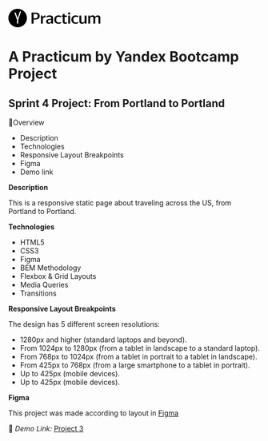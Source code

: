 ![](/images/logo.png)

# A Practicum by Yandex Bootcamp Project

## Sprint 4 Project: From Portland to Portland


:link:Overview

* Description
* Technologies
* Responsive Layout Breakpoints
* Figma
* Demo link

**Description**

This is a responsive static page about traveling across the US, from Portland to Portland. 


**Technologies**

* HTML5
* CSS3 
* Figma
* BEM Methodology
* Flexbox & Grid Layouts
* Media Queries
* Transitions

**Responsive Layout Breakpoints**

The design has 5 different screen resolutions:
*	1280px and higher (standard laptops and beyond).
*	From 1024px to 1280px (from a tablet in landscape to a standard laptop).
*	From 768px to 1024px (from a tablet in portrait to a tablet in landscape).
*	From 425px to 768px (from a large smartphone to a tablet in portrait).
*	Up to 425px (mobile devices).
*	Up to 425px (mobile devices).

**Figma** 

This project was made according to layout in [Figma](https://www.figma.com/file/lNsn9aE1Be6bvg9FeAzRXT/Sprint-3-From-Portland-to-Portland-desktop-mobile?node-id=0%3A1)

:link: *Demo Link:* [Project 3](https://jmmoseley.github.io/web_project_3/)